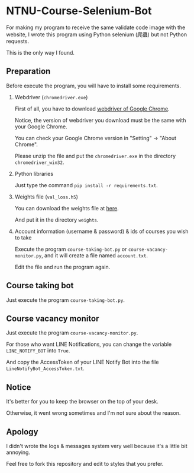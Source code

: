 # NTNU-Course-Selenium-Bot
For making my program to receive the same validate code image with the website, I wrote this program using Python selenium (爬蟲) but not Python requests.

This is the only way I found.

## Preparation
Before execute the program, you will have to install some requirements.

1. Webdriver (`chromedriver.exe`)

   First of all, you have to download [webdriver of Google Chrome](https://chromedriver.chromium.org/downloads).
   
   Notice, the version of webdriver you download must be the same with your Google Chrome.
   
   You can check your Google Chrome version in "Setting" -> "About Chrome".

   Please unzip the file and put the `chromedriver.exe` in the directory `chromedriver_win32`.

2. Python libraries

   Just type the command `pip install -r requirements.txt`.
   
3. Weights file (`val_loss.h5`)

   You can download the weights file at [here](https://drive.google.com/file/d/16YL-915VVvY0bSMr2FiKhVnV19ipYF59/view?usp=sharing).
   
   And put it in the directory `weights`.
   
4. Account information (username & password) & ids of courses you wish to take

   Execute the program `course-taking-bot.py` or `course-vacancy-monitor.py`, and it will create a file named `account.txt`.
   
   Edit the file and run the program again.
   
## Course taking bot
Just execute the program `course-taking-bot.py`.

## Course vacancy monitor
Just execute the program `course-vacancy-monitor.py`.

For those who want LINE Notifications, you can change the variable `LINE_NOTIFY_BOT` into `True`.

And copy the AccessToken of your LINE Notify Bot into the file `LineNotifyBot_AccessToken.txt`.

## Notice
It's better for you to keep the browser on the top of your desk.

Otherwise, it went wrong sometimes and I'm not sure about the reason.

## Apology
I didn't wrote the logs & messages system very well because it's a little bit annoying.

Feel free to fork this repository and edit to styles that you prefer.